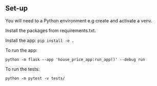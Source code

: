 

## Set-up

You will need to a Python environment e.g create and activate a venv.

Install the packages from requirements.txt.

Install the app: `pip install -e .`

To run the app:

`python -m flask --app 'house_price_app:run_app()' --debug run`

To run the tests:

`python -m pytest -v tests/`
